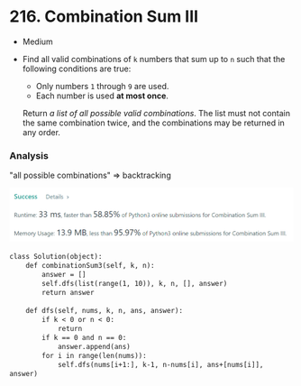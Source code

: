 # 216. Combination Sum III

* Medium
*   Find all valid combinations of `k` numbers that sum up to `n` such that the following conditions are true:

    * Only numbers `1` through `9` are used.
    * Each number is used **at most once**.

    Return _a list of all possible valid combinations_. The list must not contain the same combination twice, and the combinations may be returned in any order.

### Analysis&#x20;

"all possible combinations"  => backtracking

![](<../.gitbook/assets/image (17) (1) (1).png>)

```
class Solution(object):
    def combinationSum3(self, k, n):
        answer = []
        self.dfs(list(range(1, 10)), k, n, [], answer)
        return answer
    
    def dfs(self, nums, k, n, ans, answer):
        if k < 0 or n < 0:
            return 
        if k == 0 and n == 0:
            answer.append(ans)
        for i in range(len(nums)):
            self.dfs(nums[i+1:], k-1, n-nums[i], ans+[nums[i]], answer)
```
